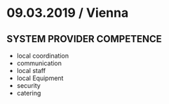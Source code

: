 # 09.03.2019 / Vienna
## SYSTEM PROVIDER COMPETENCE 


- local coordination
- communication
- local staff
- local Equipment
- security
- catering